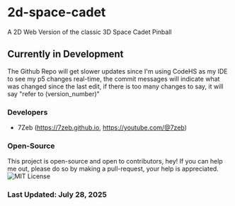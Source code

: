 # 2d-space-cadet
A 2D Web Version of the classic 3D Space Cadet Pinball

## Currently in Development
The Github Repo will get slower updates since I'm using CodeHS as my IDE to see my p5 changes real-time, the commit messages will indicate what was changed since the last edit, if there is too many changes to say, it will say "refer to (version_number)"

### Developers
- 7Zeb (https://7zeb.github.io, https://youtube.com/@7zeb)

### Open-Source
This project is open-source and open to contributors, hey! If you can help me out, please do so by making a pull-request, your help is appreciated.
![MIT License](https://img.shields.io/badge/License-MIT-green.svg)

### Last Updated: July 28, 2025
